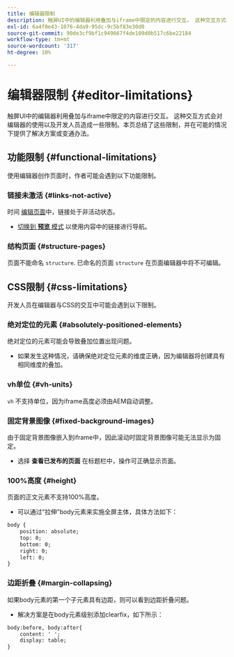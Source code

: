 ```yaml
---
title: 编辑器限制
description: 触屏UI中的编辑器利用叠加与iframe中限定的内容进行交互。 这种交互方式会对编辑器的使用以及开发人员造成一些限制。
exl-id: 6a4f0e43-1076-4da9-95dc-9c5bf83e30d0
source-git-commit: 90de3cf9bf1c949667f4de109d0b517c6be22184
workflow-type: tm+mt
source-wordcount: '317'
ht-degree: 10%

---
```


# 编辑器限制 {#editor-limitations}

触屏UI中的编辑器利用叠加与iframe中限定的内容进行交互。 这种交互方式会对编辑器的使用以及开发人员造成一些限制。本页总结了这些限制，并在可能的情况下提供了解决方案或变通办法。

## 功能限制 {#functional-limitations}

使用编辑器创作页面时，作者可能会遇到以下功能限制。

### 链接未激活 {#links-not-active}

时间 [编辑页面](/help/sites-cloud/authoring/fundamentals/editing-content.md)中，链接处于非活动状态。

* [切换到 **预览** 模式](/help/sites-cloud/authoring/fundamentals/editing-content.md#preview-mode) 以使用内容中的链接进行导航。

### 结构页面 {#structure-pages}

页面不能命名 `structure`. 已命名的页面 `structure` 在页面编辑器中将不可编辑。

## CSS限制 {#css-limitations}

开发人员在编辑器与CSS的交互中可能会遇到以下限制。

### 绝对定位的元素 {#absolutely-positioned-elements}

绝对定位的元素可能会导致叠加位置出现问题。

* 如果发生这种情况，请确保绝对定位元素的维度正确，因为编辑器将创建具有相同维度的叠加。

### vh单位 {#vh-units}

`vh` 不支持单位，因为iframe高度必须由AEM自动调整。

### 固定背景图像 {#fixed-background-images}

由于固定背景图像嵌入到iframe中，因此滚动时固定背景图像可能无法显示为固定。

* 选择 **查看已发布的页面** 在标题栏中，操作可正确显示页面。

### 100%高度 {#height}

页面的正文元素不支持100%高度。

* 可以通过“拉伸”body元素来实施全屏主体，具体方法如下：

```xml
body {
    position: absolute;
    top: 0;
    bottom: 0;
    right: 0;
    left: 0;
}
```

### 边距折叠 {#margin-collapsing}

如果body元素的第一个子元素具有边距，则可以看到边距折叠问题。

* 解决方案是在body元素级别添加clearfix，如下所示：

```xml
body:before, body:after{
    content: ' ';
    display: table;
}
```
